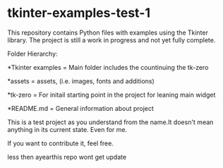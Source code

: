 # tkinter-examples-test-1
This repository contains Python files with examples using the Tkinter library. 
The project is still a work in progress and not yet fully complete.

Folder Hierarchy:
  
  *Tkinter examples = Main folder includes the countinuing the tk-zero

  *assets = assets, (i.e. images, fonts and additions)
 
  *tk-zero = For initail starting point in the project for leaning
    main widget

  *README.md = General information about project

This is a test project as you understand from the name.It doesn't mean anything in its current state. Even for me.

If you want to contribute it, feel free.

less then ayearthis repo wont get update
